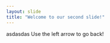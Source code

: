 ```yaml
---
layout: slide
title: "Welcome to our second slide!"
---
```

asdasdas
Use the left arrow to go back!
